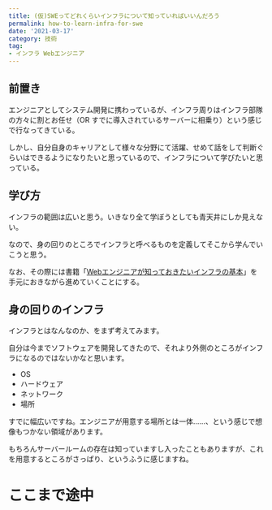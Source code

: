 ```yaml
---
title: (仮)SWEってどれくらいインフラについて知っていればいいんだろう
permalink: how-to-learn-infra-for-swe
date: '2021-03-17'
category: 技術
tag:
- インフラ Webエンジニア
---
```


## 前置き

エンジニアとしてシステム開発に携わっているが、インフラ周りはインフラ部隊の方々に割とお任せ（OR すでに導入されているサーバーに相乗り）という感じで行なってきている。

しかし、自分自身のキャリアとして様々な分野にて活躍、せめて話をして判断ぐらいはできるようになりたいと思っているので、インフラについて学びたいと思っている。

## 学び方

インフラの範囲は広いと思う。いきなり全て学ぼうとしても青天井にしか見えない。

なので、身の回りのところでインフラと呼べるものを定義してそこから学んでいこうと思う。

なお、その際には書籍「[Webエンジニアが知っておきたいインフラの基本](https://book.mynavi.jp/ec/products/detail/id=33857)」を手元におきながら進めていくことにする。

## 身の回りのインフラ

インフラとはなんなのか、をまず考えてみます。

自分は今までソフトウェアを開発してきたので、それより外側のところがインフラになるのではないかなと思います。

- OS
- ハードウェア
- ネットワーク
- 場所

すでに幅広いですね。エンジニアが用意する場所とは一体……、という感じで想像もつかない領域があります。

もちろんサーバールームの存在は知っていますし入ったこともありますが、これを用意するところがさっぱり、というふうに感じますね。

# ここまで途中
